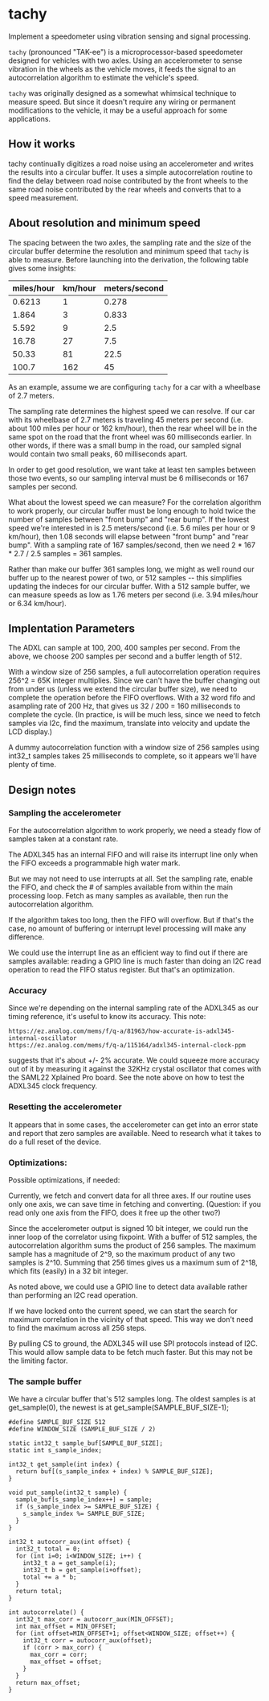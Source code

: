 # tachy
Implement a speedometer using vibration sensing and signal processing.

`tachy` (pronounced "TAK-ee") is a microprocessor-based speedometer designed for vehicles with two axles. Using an accelerometer to sense vibration in the wheels
as the vehicle moves, it feeds the signal to an autocorrelation algorithm to
estimate the vehicle's speed.

`tachy` was originally designed as a somewhat whimsical technique to measure
speed.  But since it doesn't require any wiring or permanent modifications
to the vehicle, it may be a useful approach for some applications.

## How it works

tachy continually digitizes a road noise using an accelerometer and writes the
results into a circular buffer.  It uses a simple autocorrelation routine to
find the delay between road noise contributed by the front wheels to the same
road noise contributed by the rear wheels and converts that to a speed
measurement.

## About resolution and minimum speed

The spacing between the two axles, the sampling rate and the size of the
circular buffer determine the resolution and minimum speed that `tachy` is able
to measure.  Before launching into the derivation, the following table gives
some insights:

|miles/hour|km/hour|meters/second|
|--|--|--|
|0.6213|1|0.278|
|1.864|3|0.833|
|5.592|9|2.5|
|16.78|27|7.5|
|50.33|81|22.5|
|100.7|162|45|

As an example, assume we are configuring `tachy` for a car with a wheelbase of
2.7 meters.

The sampling rate determines the highest speed we can resolve.  If our car with
its wheelbase of 2.7 meters is traveling 45 meters per second (i.e. about 100
miles per hour or 162 km/hour), then the rear wheel will be in the same spot on
the road that the front wheel was 60 milliseconds earlier.  In other words, if
there was a small bump in the road, our sampled signal would contain two small
peaks, 60 milliseconds apart.

In order to get good resolution, we want take at least ten samples between those
two events, so our sampling interval must be 6 milliseconds or 167 samples per
second.

What about the lowest speed we can measure?  For the correlation algorithm to
work properly, our circular buffer must be long enough to hold twice the number
of samples between "front bump" and "rear bump".  If the lowest speed we're
interested in is 2.5 meters/second (i.e. 5.6 miles per hour or 9 km/hour), then
1.08 seconds will elapse between "front bump" and "rear bump".  With a sampling
rate of 167 samples/second, then we need 2 * 167 * 2.7 / 2.5 samples = 361
samples.

Rather than make our buffer 361 samples long, we might as well round our buffer
up to the nearest power of two, or 512 samples -- this simplifies updating the
indeces for our circular buffer.  With a 512 sample buffer, we can measure
speeds as low as 1.76 meters per second (i.e. 3.94 miles/hour or 6.34 km/hour).

## Implentation Parameters

The ADXL can sample at 100, 200, 400 samples per second.  From the above, we
choose 200 samples per second and a buffer length of 512.

With a window size of 256 samples, a full autocorrelation operation requires
256^2 = 65K integer multiplies.  Since we can't have the buffer changing out
from under us (unless we extend the circular buffer size), we need to complete
the operation before the FIFO overflows.  With a 32 word fifo and asampling rate
of 200 Hz, that gives us 32 / 200 = 160 milliseconds to complete the cycle.
(In practice, is will be much less, since we need to fetch samples via I2c,
find the maximum, translate into velocity and update the LCD display.)

A dummy autocorrelation function with a window size of 256 samples using
int32_t samples takes 25 milliseconds to complete, so it appears we'll have
plenty of time.

## Design notes

### Sampling the accelerometer

For the autocorrelation algorithm to work properly, we need a steady flow of
samples taken at a constant rate.

The ADXL345 has an internal FIFO and will raise its interrupt line only when
the FIFO exceeds a programmable high water mark.  

But we may not need to use interrupts at all.  Set the sampling rate, enable
the FIFO, and check the # of samples available from within the main processing
loop.  Fetch as many samples as available, then run the autocorrelation
algorithm.

If the algorithm takes too long, then the FIFO will overflow.  But if that's
the case, no amount of buffering or interrupt level processing will make any
difference.

We could use the interrupt line as an efficient way to find out if there are
samples available: reading a GPIO line is much faster than doing an I2C read
operation to read the FIFO status register.  But that's an optimization.

### Accuracy

Since we're depending on the internal sampling rate of the ADXL345 as our
timing reference, it's useful to know its accuracy.  This note:

    https://ez.analog.com/mems/f/q-a/81963/how-accurate-is-adxl345-internal-oscillator
    https://ez.analog.com/mems/f/q-a/115164/adxl345-internal-clock-ppm

suggests that it's about +/- 2% accurate.  We could squeeze more accuracy out of
it by measuring it against the 32KHz crystal oscillator that comes with the
SAML22 Xplained Pro board.  See the note above on how to test the ADXL345 clock
frequency.

### Resetting the accelerometer

It appears that in some cases, the accelerometer can get into an error state
and report that zero samples are available.  Need to research what it takes to
do a full reset of the device.

### Optimizations:

Possible optimizations, if needed:

Currently, we fetch and convert data for all three axes.  If our routine uses
only one axis, we can save time in fetching and converting.  (Question: if you
read only one axis from the FIFO, does it free up the other two?)

Since the accelerometer output is signed 10 bit integer, we could run the
inner loop of the correlator using fixpoint.  With a buffer of 512 samples, the
autocorrelation algorithm sums the product of 256 samples.  The maximum sample
has a magnitude of 2^9, so the maximum product of any two samples is 2^10.
Summing that 256 times gives us a maximum sum of 2^18, which fits (easily) in
a 32 bit integer.

As noted above, we could use a GPIO line to detect data available rather than
performing an I2C read operation.

If we have locked onto the current speed, we can start the search for maximum
correlation in the vicinity of that speed.  This way we don't need to find the
maximum across all 256 steps.

By pulling CS to ground, the ADXL345 will use SPI protocols instead of I2C.  This
would allow sample data to be fetch much faster.  But this may not be the
limiting factor.

### The sample buffer

We have a circular buffer that's 512 samples long.  The oldest samples is at
get_sample(0), the newest is at get_sample(SAMPLE_BUF_SIZE-1);

    #define SAMPLE_BUF_SIZE 512
    #define WINDOW_SIZE (SAMPLE_BUF_SIZE / 2)

    static int32_t sample_buf[SAMPLE_BUF_SIZE];
    static int s_sample_index;

    int32_t get_sample(int index) {
      return buf[(s_sample_index + index) % SAMPLE_BUF_SIZE];
    }

    void put_sample(int32_t sample) {
      sample_buf[s_sample_index++] = sample;
      if (s_sample_index >= SAMPLE_BUF_SIZE) {
        s_sample_index %= SAMPLE_BUF_SIZE;
      }
    }

    int32_t autocorr_aux(int offset) {
      int32_t total = 0;
      for (int i=0; i<WINDOW_SIZE; i++) {
        int32_t a = get_sample(i);
        int32_t b = get_sample(i+offset);
        total += a * b;
      }
      return total;
    }

    int autocorrelate() {
      int32_t max_corr = autocorr_aux(MIN_OFFSET);
      int max_offset = MIN_OFFSET;
      for (int offset=MIN_OFFSET+1; offset<WINDOW_SIZE; offset++) {
        int32_t corr = autocorr_aux(offset);
        if (corr > max_corr) {
          max_corr = corr;
          max_offset = offset;
        }
      }
      return max_offset;
    }

